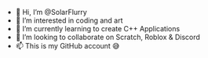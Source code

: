 - 👋 Hi, I’m @SolarFlurry
- 👀 I’m interested in coding and art
- 🌱 I’m currently learning to create C++ Applications
- 💞️ I’m looking to collaborate on Scratch, Roblox & Discord
- 📫 This is my GitHub account 😅

<!---
SolarFlurry/SolarFlurry is a ✨ special ✨ repository because its `README.md` (this file) appears on your GitHub profile.
You can click the Preview link to take a look at your changes.
--->
